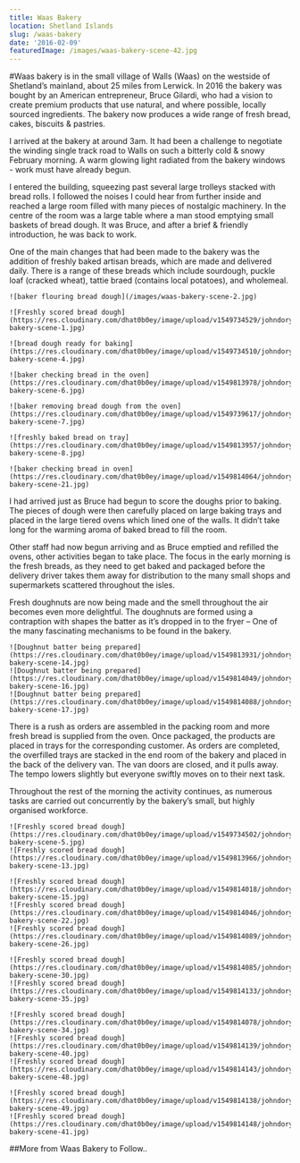 ```yaml
---
title: Waas Bakery
location: Shetland Islands
slug: /waas-bakery
date: '2016-02-09'
featuredImage: /images/waas-bakery-scene-42.jpg
---
```

#Waas bakery is in the small village of Walls (Waas) on the westside of Shetland’s mainland, about 25 miles from Lerwick.  In 2016 the bakery was bought by an American entrepreneur, Bruce Gilardi, who had a vision to create premium products that use natural, and where possible, locally sourced ingredients.  The bakery now produces a wide range of fresh bread, cakes, biscuits & pastries.

I arrived at the bakery at around 3am.  It had been a challenge to negotiate the winding single track road to Walls on such a bitterly cold & snowy February morning.  A warm glowing light radiated from the bakery windows - work must have already begun.

I entered the building, squeezing past several large trolleys stacked with bread rolls.  I followed the noises I could hear from further inside and reached a large room filled with many pieces of nostalgic machinery.  In the centre of the room was a large table where a man stood emptying small baskets of bread dough.  It was Bruce, and after a brief & friendly introduction, he was back to work.

One of the main changes that had been made to the bakery was the addition of freshly baked artisan breads, which are made and delivered daily.  There is a range of these breads which include sourdough, puckle loaf (cracked wheat), tattie braed (contains local potatoes), and wholemeal.   

```grid|2
![baker flouring bread dough](/images/waas-bakery-scene-2.jpg)

![Freshly scored bread dough](https://res.cloudinary.com/dhat0b0ey/image/upload/v1549734529/johndory/waas/waas-bakery-scene-1.jpg)
```

```grid|3
![bread dough ready for baking](https://res.cloudinary.com/dhat0b0ey/image/upload/v1549734510/johndory/waas/waas-bakery-scene-4.jpg)

![baker checking bread in the oven](https://res.cloudinary.com/dhat0b0ey/image/upload/v1549813978/johndory/waas/waas-bakery-scene-6.jpg)

![baker removing bread dough from the oven](https://res.cloudinary.com/dhat0b0ey/image/upload/v1549739617/johndory/waas/waas-bakery-scene-7.jpg)
```

```grid|2
![freshly baked bread on tray](https://res.cloudinary.com/dhat0b0ey/image/upload/v1549813957/johndory/waas/waas-bakery-scene-8.jpg)

![baker checking bread in oven](https://res.cloudinary.com/dhat0b0ey/image/upload/v1549814064/johndory/waas/waas-bakery-scene-21.jpg)
```


I had arrived just as Bruce had begun to score the doughs prior to baking.  The pieces of dough were then carefully placed on large baking trays and placed in the large tiered ovens which lined one of the walls. It didn’t take long for the warming aroma of baked bread to fill the room.  

Other staff had now begun arriving and as Bruce emptied and refilled the ovens, other activities began to take place.  The focus in the early morning is the fresh breads, as they need to get baked and packaged before the delivery driver takes them away for distribution to the many small shops and supermarkets scattered throughout the isles.

Fresh doughnuts are now being made and the smell throughout the air becomes even more delightful.  The doughnuts are formed using a contraption with shapes the batter as it’s dropped in to the fryer – One of the many fascinating mechanisms to be found in the bakery.

```grid|3
![Doughnut batter being prepared](https://res.cloudinary.com/dhat0b0ey/image/upload/v1549813931/johndory/waas/waas-bakery-scene-14.jpg)
![Doughnut batter being prepared](https://res.cloudinary.com/dhat0b0ey/image/upload/v1549814049/johndory/waas/waas-bakery-scene-16.jpg)
![Doughnut batter being prepared](https://res.cloudinary.com/dhat0b0ey/image/upload/v1549814088/johndory/waas/waas-bakery-scene-17.jpg)
```

There is a rush as orders are assembled in the packing room and more fresh bread is supplied from the oven.  Once packaged, the products are placed in trays for the corresponding customer.  As orders are completed, the overfilled trays are stacked in the end room of the bakery and placed in the back of the delivery van.  The van doors are closed, and it pulls away.  The tempo lowers slightly but everyone swiftly moves on to their next task.

Throughout the rest of the morning the activity continues, as numerous tasks are carried out concurrently by the bakery’s small, but highly organised workforce.  

```grid|2
![Freshly scored bread dough](https://res.cloudinary.com/dhat0b0ey/image/upload/v1549734502/johndory/waas/waas-bakery-scene-5.jpg)
![Freshly scored bread dough](https://res.cloudinary.com/dhat0b0ey/image/upload/v1549813966/johndory/waas/waas-bakery-scene-13.jpg)
```

```grid|3
![Freshly scored bread dough](https://res.cloudinary.com/dhat0b0ey/image/upload/v1549814018/johndory/waas/waas-bakery-scene-15.jpg)
![Freshly scored bread dough](https://res.cloudinary.com/dhat0b0ey/image/upload/v1549814046/johndory/waas/waas-bakery-scene-22.jpg)
![Freshly scored bread dough](https://res.cloudinary.com/dhat0b0ey/image/upload/v1549814089/johndory/waas/waas-bakery-scene-26.jpg)
```

```grid|2
![Freshly scored bread dough](https://res.cloudinary.com/dhat0b0ey/image/upload/v1549814085/johndory/waas/waas-bakery-scene-30.jpg)
![Freshly scored bread dough](https://res.cloudinary.com/dhat0b0ey/image/upload/v1549814133/johndory/waas/waas-bakery-scene-35.jpg)
```

```grid|3
![Freshly scored bread dough](https://res.cloudinary.com/dhat0b0ey/image/upload/v1549814078/johndory/waas/waas-bakery-scene-34.jpg)
![Freshly scored bread dough](https://res.cloudinary.com/dhat0b0ey/image/upload/v1549814139/johndory/waas/waas-bakery-scene-40.jpg)
![Freshly scored bread dough](https://res.cloudinary.com/dhat0b0ey/image/upload/v1549814143/johndory/waas/waas-bakery-scene-48.jpg)
```

```grid|2
![Freshly scored bread dough](https://res.cloudinary.com/dhat0b0ey/image/upload/v1549814138/johndory/waas/waas-bakery-scene-49.jpg)
![Freshly scored bread dough](https://res.cloudinary.com/dhat0b0ey/image/upload/v1549814148/johndory/waas/waas-bakery-scene-41.jpg)
```

##More from Waas Bakery to Follow..
